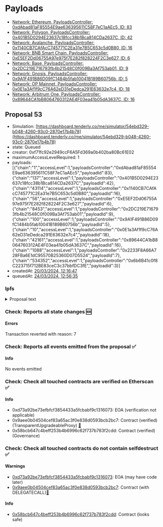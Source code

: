 # Payloads

- [Network: Ethereum, PayloadsController: 0xdAbad81aF85554E9ae636395611C58F7eC1aAEc5, ID: 83](/reports/payloads/1/0xdAbad81aF85554E9ae636395611C58F7eC1aAEc5/83.md)
- [Network: Polygon, PayloadsController: 0x401B5D0294E23637c18fcc38b1Bca814CDa2637C, ID: 42](/reports/payloads/137/0x401B5D0294E23637c18fcc38b1Bca814CDa2637C/42.md)
- [Network: Avalanche, PayloadsController: 0x1140CB7CAfAcC745771C2Ea31e7B5C653c5d0B80, ID: 16](/reports/payloads/43114/0x1140CB7CAfAcC745771C2Ea31e7B5C653c5d0B80/16.md)
- [Network: BNB Smart Chain, PayloadsController: 0xE5EF2Dd06755A97e975f7E282f828224F2C3e627, ID: 6](/reports/payloads/56/0xE5EF2Dd06755A97e975f7E282f828224F2C3e627/6.md)
- [Network: Base, PayloadsController: 0x2DC219E716793fb4b21548C0f009Ba3Af753ab01, ID: 9](/reports/payloads/8453/0x2DC219E716793fb4b21548C0f009Ba3Af753ab01/9.md)
- [Network: Gnosis, PayloadsController: 0x9A1F491B86D09fC1484b5fab10041B189B60756b, ID: 5](/reports/payloads/100/0x9A1F491B86D09fC1484b5fab10041B189B60756b/5.md)
- [Network: OP Mainnet, PayloadsController: 0x0E1a3Af1f9cC76A62eD31eDedca291E63632e7c4, ID: 18](/reports/payloads/10/0x0E1a3Af1f9cC76A62eD31eDedca291E63632e7c4/18.md)
- [Network: Arbitrum One, PayloadsController: 0x89644CA1bB8064760312AE4F03ea41b05dA3637C, ID: 16](/reports/payloads/42161/0x89644CA1bB8064760312AE4F03ea41b05dA3637C/16.md)

## Proposal 53

- Simulation: [https://dashboard.tenderly.co/me/simulator/54ebd329-b048-4260-93c0-2870e17b4b78](https://dashboard.tenderly.co/me/simulator/54ebd329-b048-4260-93c0-2870e17b4b78)
- state: Queued
- creator: 0xf71fc92e2949ccF6A5Fd369a0b402ba80Bc61E02
- maximumAccessLevelRequired: 1
- payloads: [{"chain":"1","accessLevel":1,"payloadsController":"0xdAbad81aF85554E9ae636395611C58F7eC1aAEc5","payloadId":83},{"chain":"137","accessLevel":1,"payloadsController":"0x401B5D0294E23637c18fcc38b1Bca814CDa2637C","payloadId":42},{"chain":"43114","accessLevel":1,"payloadsController":"0x1140CB7CAfAcC745771C2Ea31e7B5C653c5d0B80","payloadId":16},{"chain":"56","accessLevel":1,"payloadsController":"0xE5EF2Dd06755A97e975f7E282f828224F2C3e627","payloadId":6},{"chain":"8453","accessLevel":1,"payloadsController":"0x2DC219E716793fb4b21548C0f009Ba3Af753ab01","payloadId":9},{"chain":"100","accessLevel":1,"payloadsController":"0x9A1F491B86D09fC1484b5fab10041B189B60756b","payloadId":5},{"chain":"10","accessLevel":1,"payloadsController":"0x0E1a3Af1f9cC76A62eD31eDedca291E63632e7c4","payloadId":18},{"chain":"42161","accessLevel":1,"payloadsController":"0x89644CA1bB8064760312AE4F03ea41b05dA3637C","payloadId":16},{"chain":"1088","accessLevel":1,"payloadsController":"0x2233F8A66A728FBa6E1dC95570B25360D07D5524","payloadId":7},{"chain":"534352","accessLevel":1,"payloadsController":"0x6b6B41c0f8C223715f712BE83ceC3c37bbfDC3fE","payloadId":3}]
- createdAt: [20/03/2024, 12:16:47](https://etherscan.io/tx/0x6a0919ba52636934b8042f77d987e05bc1e27cfa1f22667ea5cafd7a4d3ea9ad)
- queuedAt: [24/03/2024, 12:56:35](https://etherscan.io/tx/0xd5299e9895dff59ffd2fd7e7043f86287874a8d8eb3486f5b7f023fd3af621c4)

### Ipfs

<details>
  <summary>Proposal text</summary>
  
  
## Simple Summary

Purely technical proposal to do minor improvements on two Aave v3’s periphery components: stataTokens and Sequencer Uptime Feed on Scroll (also known as PriceOracleSentinel).

## Motivation

### Price oracle sentinel

The Sequencer Uptime Feed (also known as “price oracle sentinel”) is a feature baked into Aave v3 that pauses liquidations & borrowing for a limited amount of time whenever a sequencer downtime is detected on a Chainlink oracle (l2 sequencer feed).

This pause should give users the ability to refill or repay their positions in case the market moved while the sequencer was down.

As the Chainlink Scroll l2 sequencer feed was not yet available when the pool launched, the Sequencer Uptime Feed on Aave was disabled until now.

### Stata tokens

In our continuous effort to enhance the security of the aave protocol and the surrounding ecosystem we discovered some minor issues with the Static a token implementation.

- For reserves without a `supplyCap` the `maxMint` function on the static aToken would revert. While there is currently no reserve without a supplyCap on any network, we think it’s reasonable to fix the issue to prevent unforeseen issues for integrators in the future.
- Similar to an issue fixed on the aave core, the static-a-token is prone to permit griefing. While there is no financial incentive for an attacker to perform griefing, we used the upgrade to close the griefing vector & upgrade the token to rely on the open-zeppelin ECDSA library.

## Specification

Upon execution, the proposal will call

- `POOL_ADDRESSES_PROVIDER.setPriceOracleSentinel(NEW_PRICE_ORACLE_SENTINEL)` on the addresses provider contract and set the new implementation of the PriceOracleSentinel contract on Aave V3 Scroll
- `upgrade(token, NEW_TOKEN_IMPLEMENTATION)` for all the existing stata tokens
- `upgrade(token, NEW_FACTORY_IMPLEMENTATION)` for all the existing stata factories

## References

- Implementation: [AaveV3Scroll](https://github.com/bgd-labs/aave-proposals-v3/blob/18f654208a27fae18368cf3dff9395e70677fc2c/src/20240314_Multi_V3PeripheryMaintenance/AaveV3Scroll_V3PeripheryMaintenance_20240314.sol)
- Tests: [AaveV3Scroll](https://github.com/bgd-labs/aave-proposals-v3/blob/18f654208a27fae18368cf3dff9395e70677fc2c/src/20240314_Multi_V3PeripheryMaintenance/AaveV3Scroll_V3PeripheryMaintenance_20240314.t.sol)
- [Discussion](https://governance.aave.com/t/bgd-technical-maintenance-proposals/15274)

## Copyright

Copyright and related rights waived via [CC0](https://creativecommons.org/publicdomain/zero/1.0/).

</details>

### Check: Reports all state changes :sos:

#### Errors

Transaction reverted with reason: 7

### Check: Reports all events emitted from the proposal :white_check_mark:

#### Info

No events emitted

### Check: Check all touched contracts are verified on Etherscan :white_check_mark:

#### Info

- 0xd73a92be73efbfcf3854433a5fcbabf9c1316073: EOA (verification not applicable)
- 0x9aee0b04504cef83a65ac3f0e838d0593bcb2bc7: Contract (verified) (TransparentUpgradeableProxy) [:ghost:](https://github.com/bgd-labs/aave-address-book "GovernanceV3Ethereum.GOVERNANCE")
- 0x58bcb647c4beff253b4b6996c62f737b783f2cdd: Contract (verified) (Governance) 

### Check: Check all touched contracts do not contain selfdestruct :white_check_mark:

#### Warnings

- [0xd73a92be73efbfcf3854433a5fcbabf9c1316073](https://etherscan.io/address/0xd73a92be73efbfcf3854433a5fcbabf9c1316073): EOA (may have code later)
- [0x9aee0b04504cef83a65ac3f0e838d0593bcb2bc7](https://etherscan.io/address/0x9aee0b04504cef83a65ac3f0e838d0593bcb2bc7): Contract (with DELEGATECALL)[:ghost:](https://github.com/bgd-labs/aave-address-book "GovernanceV3Ethereum.GOVERNANCE")

#### Info

- [0x58bcb647c4beff253b4b6996c62f737b783f2cdd](https://etherscan.io/address/0x58bcb647c4beff253b4b6996c62f737b783f2cdd): Contract (looks safe)

